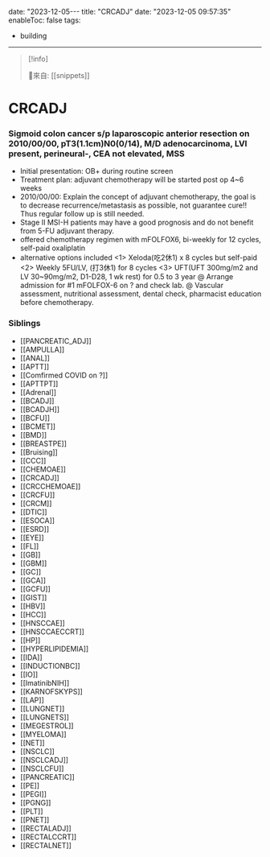 date: "2023-12-05---
title: "CRCADJ"
date: "2023-12-05 09:57:35"
enableToc: false
tags:
  - building
---
> [!info]
>
> 🌱來自: [[snippets]]
# CRCADJ
### Sigmoid colon cancer s/p laparoscopic anterior resection on 2010/00/00, pT3(1.1cm)N0(0/14), M/D adenocarcinoma, LVI present, perineural-, CEA not elevated, MSS
- Initial presentation: OB+ during routine screen
- Treatment plan: adjuvant chemotherapy will be started post op 4~6 weeks
- 2010/00/00: Explain the concept of adjuvant chemotherapy, the goal is to decrease recurrence/metastasis as possible, not guarantee cure!! Thus regular follow up is still needed.
- Stage II MSI-H patients may have a good prognosis and do not benefit from 5-FU adjuvant therapy.
- offered chemotherapy regimen with mFOLFOX6, bi-weekly for 12 cycles, self-paid oxaliplatin
- alternative options included
  <1> Xeloda(吃2休1) x 8 cycles but self-paid
  <2> Weekly 5FU/LV, (打3休1) for 8 cycles
  <3> UFT(UFT 300mg/m2 and LV 30~90mg/m2, D1-D28, 1 wk rest) for 0.5 to 3 year
  @ Arrange admission for #1 mFOLFOX-6 on ? and check lab.
  @ Vascular assessment, nutritional assessment, dental check, pharmacist education before chemotherapy.
### Siblings
- [[PANCREATIC_ADJ]]
- [[AMPULLA]]
- [[ANAL]]
- [[APTT]]
- [[Comfirmed COVID on ?]]
- [[APTTPT]]
- [[Adrenal]]
- [[BCADJ]]
- [[BCADJH]]
- [[BCFU]]
- [[BCMET]]
- [[BMD]]
- [[BREASTPE]]
- [[Bruising]]
- [[CCC]]
- [[CHEMOAE]]
- [[CRCADJ]]
- [[CRCCHEMOAE]]
- [[CRCFU]]
- [[CRCM]]
- [[DTIC]]
- [[ESOCA]]
- [[ESRD]]
- [[EYE]]
- [[FL]]
- [[GB]]
- [[GBM]]
- [[GC]]
- [[GCA]]
- [[GCFU]]
- [[GIST]]
- [[HBV]]
- [[HCC]]
- [[HNSCCAE]]
- [[HNSCCAECCRT]]
- [[HP]]
- [[HYPERLIPIDEMIA]]
- [[IDA]]
- [[INDUCTIONBC]]
- [[IO]]
- [[ImatinibNIH]]
- [[KARNOFSKYPS]]
- [[LAP]]
- [[LUNGNET]]
- [[LUNGNETS]]
- [[MEGESTROL]]
- [[MYELOMA]]
- [[NET]]
- [[NSCLC]]
- [[NSCLCADJ]]
- [[NSCLCFU]]
- [[PANCREATIC]]
- [[PE]]
- [[PEGI]]
- [[PGNG]]
- [[PLT]]
- [[PNET]]
- [[RECTALADJ]]
- [[RECTALCCRT]]
- [[RECTALNET]]
